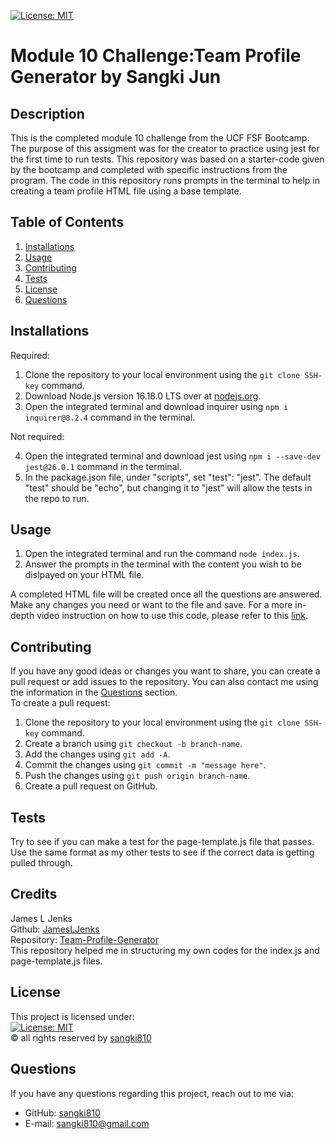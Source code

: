 [![License: MIT](https://img.shields.io/badge/License-MIT-yellow.svg)](https://opensource.org/licenses/MIT)
# Module 10 Challenge:Team Profile Generator by Sangki Jun

## Description
This is the completed module 10 challenge from the UCF FSF Bootcamp. The purpose of this assigment was for the creator to practice using jest for the first time to run tests. This repository was based on a starter-code given by the bootcamp and completed with specific instructions from the program. The code in this repository runs prompts in the terminal to help in creating a team profile HTML file using a base template.

## Table of Contents
1. [Installations](#installations)
2. [Usage](#usage)
3. [Contributing](#contributing)
4. [Tests](#tests)
5. [License](#license)
6. [Questions](#questions)

## Installations
Required:

1. Clone the repository to your local environment using the `git clone SSH-key` command.
2. Download Node.js version 16.18.0 LTS over at [nodejs.org](https://nodejs.org/en/).
3. Open the integrated terminal and download inquirer using `npm i inquirer@8.2.4` command in the terminal.<br />

Not required: <br />

4. Open the integrated terminal and download jest using `npm i --save-dev jest@26.0.1` command in the terminal.
5. In the package.json file, under "scripts", set "test": "jest". The default "test" should be "echo", but changing it to "jest" will allow the tests in the repo to run.

## Usage
1. Open the integrated terminal and run the command `node index.js`.
2. Answer the prompts in the terminal with the content you wish to be dislpayed on your HTML file. <br />

A completed HTML file will be created once all the questions are answered. Make any changes you need or want to the file and save. For a more in-depth video instruction on how to use this code, please refer to this [link](https://drive.google.com/file/d/1OGn7uWsyIDkRVvL5dM-K8uFMAqUTBOhB/view).

## Contributing
If you have any good ideas or changes you want to share, you can create a pull request or add issues to the repository. You can also contact me using the information in the [Questions](#questions) section.<br />
To create a pull request:
1. Clone the repository to your local environment using the `git clone SSH-key` command.
2. Create a branch using `git checkout -b branch-name`.
3. Add the changes using `git add -A`.
4. Commit the changes using `git commit -m "message here"`.
5. Push the changes using `git push origin branch-name`.
6. Create a pull request on GitHub.


## Tests
Try to see if you can make a test for the page-template.js file that passes. Use the same format as my other tests to see if the correct data is getting pulled through.

## Credits
James L Jenks<br />
Github: [JamesLJenks](https://github.com/JamesLJenks)<br />
Repository: [Team-Profile-Generator](https://github.com/JamesLJenks/10_OOP-Team-Profile-Generator)<br />
This repository helped me in structuring my own codes for the index.js and page-template.js files.

## License
This project is licensed under:<br />
[![License: MIT](https://img.shields.io/badge/License-MIT-yellow.svg)](https://opensource.org/licenses/MIT)<br />
&copy; all rights reserved by [sangki810](https://github.com/sangki810)

## Questions
If you have any questions regarding this project, reach out to me via:
* GitHub: [sangki810](https://github.com/sangki810)
* E-mail: [sangki810@gmail.com](mailto:sangki810@gmail.com)